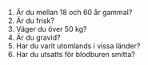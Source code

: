 1. Är du mellan 18 och 60 år gammal?
2. Är du frisk?
3. Väger du över 50 kg?
4. Är du gravid?
5. Har du varit utomlands i vissa länder?
6. Har du utsatts för blodburen smitta?